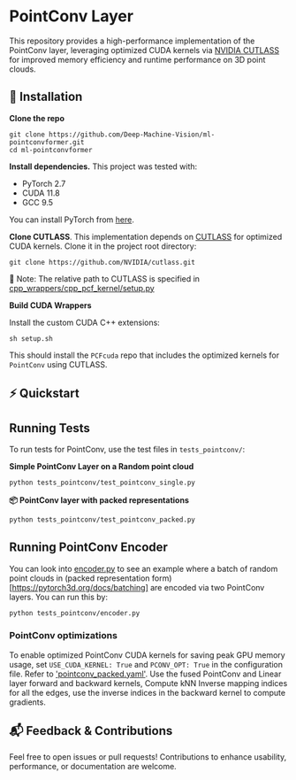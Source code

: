 # PointConv Layer

This repository provides a high-performance implementation of the PointConv layer, leveraging optimized CUDA kernels via [NVIDIA CUTLASS](https://github.com/NVIDIA/cutlass) for improved memory efficiency and runtime performance on 3D point clouds.

## 🚀 Installation

**Clone the repo**

```
git clone https://github.com/Deep-Machine-Vision/ml-pointconvformer.git
cd ml-pointconvformer
```

**Install dependencies.** This project was tested with:
- PyTorch 2.7
- CUDA 11.8
- GCC 9.5

You can install PyTorch from [here](https://pytorch.org/get-started/previous-versions/).


**Clone CUTLASS**. This implementation depends on [CUTLASS](https://github.com/NVIDIA/cutlass) for optimized CUDA kernels. Clone it in the project root directory:
```
git clone https://github.com/NVIDIA/cutlass.git
```
🔧 Note: The relative path to CUTLASS is specified in [cpp_wrappers/cpp_pcf_kernel/setup.py](./cpp_wrappers/cpp_pcf_kernel/setup.py)


**Build CUDA Wrappers**

Install the custom CUDA C++ extensions:
```
sh setup.sh
```

This should install the `PCFcuda` repo that includes the optimized kernels for `PointConv` using CUTLASS.

## ⚡ Quickstart

## Running Tests

To run tests for PointConv, use the test files in `tests_pointconv/`:

**Simple PointConv Layer on a Random point cloud**


```bash
python tests_pointconv/test_pointconv_single.py 
```

**📦  PointConv layer with packed representations**

```bash
python tests_pointconv/test_pointconv_packed.py 
```

## Running PointConv Encoder

You can look into [encoder.py](./tests_pointconv/encoder.py) to see an example where a batch of random point clouds in (packed representation form)[https://pytorch3d.org/docs/batching] are encoded via two PointConv layers. You can run this by:

```bash
python tests_pointconv/encoder.py 
```

### PointConv optimizations
To enable optimized PointConv CUDA kernels for saving peak GPU memory usage, set `USE_CUDA_KERNEL: True` and `PCONV_OPT: True` in the configuration file. Refer to ['pointconv_packed.yaml'](./test_configs/pointconv_packed.yaml). Use the fused PointConv and Linear layer forward and backward kernels, Compute kNN Inverse mapping indices for all the edges, use the inverse indices in the backward kernel to compute gradients.


## 📬 Feedback & Contributions
Feel free to open issues or pull requests! Contributions to enhance usability, performance, or documentation are welcome.